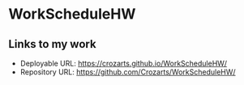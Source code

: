 # WorkScheduleHW

## Links to my work
* Deployable URL: https://crozarts.github.io/WorkScheduleHW/
* Repository URL: https://github.com/Crozarts/WorkScheduleHW/